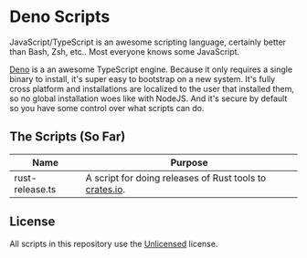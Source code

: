 # Deno Scripts

JavaScript/TypeScript is an awesome scripting language, certainly better than Bash, Zsh, etc.. Most everyone knows some JavaScript.

[Deno](https://deno.land/) is a an awesome TypeScript engine. Because it only requires a single binary to install, it's super easy to bootstrap on a new system.  It's fully cross platform and installations are localized to the user that installed them, so no global installation woes like with NodeJS.  And it's secure by default so you have some control over what scripts can do.

## The Scripts (So Far)

| Name            | Purpose                                                                       |
| --------------- | ----------------------------------------------------------------------------- |
| rust-release.ts | A script for doing releases of Rust tools to [crates.io](https://crates.io/). |

## License

All scripts in this repository use the [Unlicensed](https://unlicense.org/) license.

